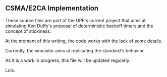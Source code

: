CSMA/E2CA Implementation
------------------------

These source files are part of the UPF's current project that aims at simulating Ken Duffy's proposal of deterministic backoff timers and the concept of stickiness.

At the moment of this writing, the code works with the lack of some details.

Currently, the simulator aims at replicating the standard's behavior.

As it is a work in progress, this file will be updated regularly.

Luis.
